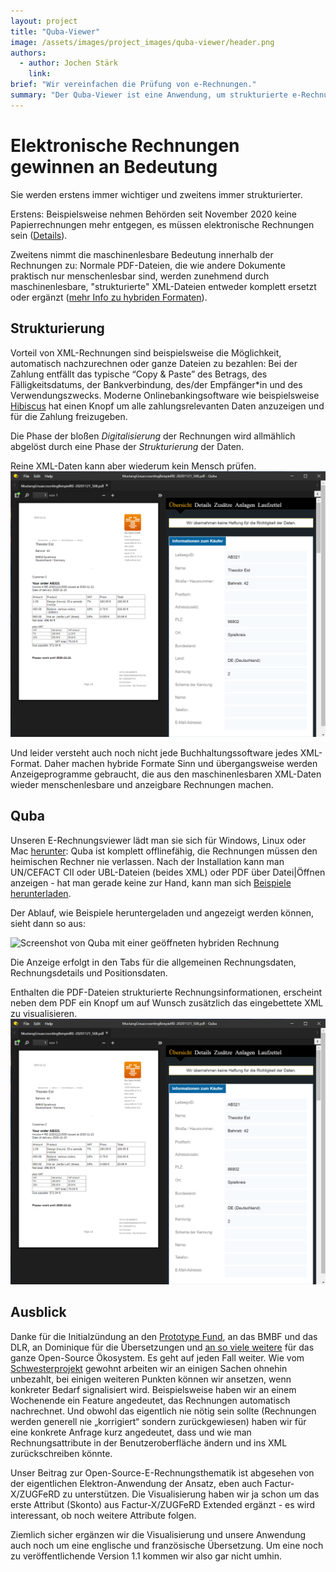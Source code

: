 ```yaml
---
layout: project
title: "Quba-Viewer"
image: /assets/images/project_images/quba-viewer/header.png
authors:
  - author: Jochen Stärk
    link:
brief: "Wir vereinfachen die Prüfung von e-Rechnungen."
summary: "Der Quba-Viewer ist eine Anwendung, um strukturierte e-Rechnungen bildhaft darstellen und ausdrucken zu können."
---
```


# Elektronische Rechnungen gewinnen an Bedeutung

Sie werden erstens immer wichtiger und zweitens immer strukturierter.

Erstens: Beispielsweise nehmen Behörden seit November 2020 keine Papierrechnungen mehr entgegen, es müssen elektronische Rechnungen sein ([Details](https://www.mustangproject.org/einvoices/?lang=de&pk_campaign=qpr10&pk_source=prototype#European)).

Zweitens nimmt die maschinenlesbare Bedeutung innerhalb der Rechnungen zu: Normale PDF-Dateien, die wie andere Dokumente praktisch nur menschenlesbar sind, werden zunehmend durch maschinenlesbare, "strukturierte" XML-Dateien entweder komplett ersetzt oder ergänzt ([mehr Info zu hybriden Formaten](https://www.mustangproject.org/zugferd/?lang=de&pk_campaign=qpr10&pk_source=prototype)).

## Strukturierung

Vorteil von XML-Rechnungen sind beispielsweise die Möglichkeit, automatisch nachzurechnen oder ganze Dateien zu bezahlen: Bei der Zahlung entfällt das typische “Copy & Paste” des Betrags, des Fälligkeitsdatums, der Bankverbindung, des/der Empfänger\*in und des Verwendungszwecks. Moderne Onlinebankingsoftware wie beispielsweise [Hibiscus](https://www.willuhn.de/products/hibiscus/) hat einen Knopf um alle zahlungsrelevanten Daten anzuzeigen und für die Zahlung freizugeben.

Die Phase der bloßen <em>Digitalisierung</em> der Rechnungen wird allmählich abgelöst durch eine Phase der <em>Strukturierung</em> der Daten.

Reine XML-Daten kann aber wiederum kein Mensch prüfen.
![XML-Quelltext einer E-Rechnung](/assets/images/project_images/quba-viewer/screenshot2.png "XML-Quelltext einer E-Rechnung")

Und leider versteht auch noch nicht jede Buchhaltungssoftware jedes XML-Format. Daher machen hybride Formate Sinn und übergangsweise werden Anzeigeprogramme gebraucht, die aus den maschinenlesbaren XML-Daten wieder menschenlesbare und anzeigbare Rechnungen machen.

## Quba

Unseren E-Rechnungsviewer lädt man sie sich für Windows, Linux oder Mac [herunter](http://quba-viewer.org/?pk_campaign=qpr10&pk_source=prototype): Quba ist komplett offlinefähig, die Rechnungen müssen den heimischen Rechner nie verlassen.
Nach der Installation kann man UN/CEFACT CII oder UBL-Dateien (beides XML) oder PDF über Datei|Öffnen anzeigen - hat man gerade keine zur Hand, kann man sich [Beispiele herunterladen](https://quba-viewer.org/beispiele/?pk_campaign=qpr10&pk_source=prototype).

Der Ablauf, wie Beispiele heruntergeladen und angezeigt werden können, sieht dann so aus:

![Screenshot von Quba mit einer geöffneten hybriden Rechnung](/assets/images/project_images/quba-viewer/header.png/Quba.gif "Screenshot von Quba mit einer geöffneten hybriden Rechnung")

Die Anzeige erfolgt in den Tabs für die allgemeinen Rechnungsdaten, Rechnungsdetails und Positionsdaten.

Enthalten die PDF-Dateien strukturierte Rechnungsinformationen, erscheint neben dem PDF ein Knopf um auf Wunsch zusätzlich das eingebettete XML zu visualisieren.
![Screenshot von Quba mit einer geöffneten hybriden Rechnung](/assets/images/project_images/quba-viewer/screenshot2.png "Screenshot von Quba mit einer geöffneten hybriden Rechnung")

## Ausblick

Danke für die Initialzündung an den [Prototype Fund](https://prototypefund.de/), an das BMBF und das DLR, an Dominique für die Übersetzungen und [an so viele weitere](https://quba-viewer.org/p/thank-you/?pk_campaign=qpr10&pk_source=prototype) für das ganze Open-Source Ökosystem.
Es geht auf jeden Fall weiter. Wie vom [Schwesterprojekt](http://mustangproject.org?pk_campaign=qpr10&pk_source=prototype) gewohnt arbeiten wir an einigen Sachen ohnehin unbezahlt, bei einigen weiteren Punkten können wir ansetzen, wenn konkreter Bedarf signalisiert wird. Beispielsweise haben wir an einem Wochenende ein Feature angedeutet, das Rechnungen automatisch nachrechnet. Und obwohl das eigentlich nie nötig sein sollte (Rechnungen werden generell nie „korrigiert“ sondern zurückgewiesen) haben wir für eine konkrete Anfrage kurz angedeutet, dass und wie man Rechnungsattribute in der Benutzeroberfläche ändern und ins XML zurückschreiben könnte.

Unser Beitrag zur Open-Source-E-Rechnungsthematik ist abgesehen von der eigentlichen Elektron-Anwendung der Ansatz, eben auch Factur-X/ZUGFeRD zu unterstützen. Die Visualisierung haben wir ja schon um das erste Attribut (Skonto) aus Factur-X/ZUGFeRD Extended ergänzt - es wird interessant, ob noch weitere Attribute folgen.

Ziemlich sicher ergänzen wir die Visualisierung und unsere Anwendung auch noch um eine englische und französische Übersetzung. Um eine noch zu veröffentlichende Version 1.1 kommen wir also gar nicht umhin.
